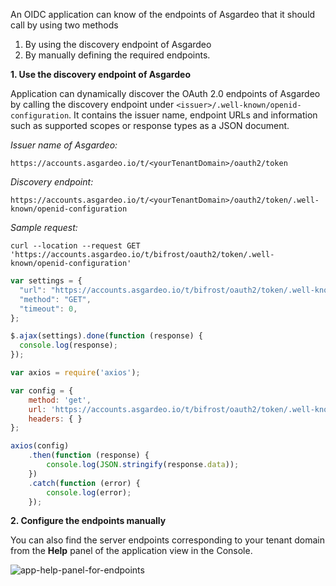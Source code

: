 An OIDC application can know of the endpoints of Asgardeo that it should call by using two methods
1. By using the discovery endpoint of Asgardeo
2. By manually defining the required endpoints.

**1. Use the discovery endpoint of Asgardeo**

Application can dynamically discover the OAuth 2.0 endpoints of Asgardeo by calling the discovery endpoint under `<issuer>/.well-known/openid-configuration`. It contains the issuer name, endpoint URLs and information such as supported scopes or response types as a JSON document.

_Issuer name of Asgardeo:_

`https://accounts.asgardeo.io/t/<yourTenantDomain>/oauth2/token`

_Discovery endpoint:_

`https://accounts.asgardeo.io/t/<yourTenantDomain>/oauth2/token/.well-known/openid-configuration`

_Sample request:_

<CodeGroup>

<CodeGroupItem title="cURL">

``` 
curl --location --request GET 'https://accounts.asgardeo.io/t/bifrost/oauth2/token/.well-known/openid-configuration'
```
</CodeGroupItem>

<CodeGroupItem title="JavaScript - jQuery" active>

```js
var settings = {
  "url": "https://accounts.asgardeo.io/t/bifrost/oauth2/token/.well-known/openid-configuration",
  "method": "GET",
  "timeout": 0,
};

$.ajax(settings).done(function (response) {
  console.log(response);
});
```
</CodeGroupItem>

<CodeGroupItem title="Nodejs - Axios" active>

```js
var axios = require('axios');

var config = {
    method: 'get',
    url: 'https://accounts.asgardeo.io/t/bifrost/oauth2/token/.well-known/openid-configuration',
    headers: { }
};

axios(config)
    .then(function (response) {
        console.log(JSON.stringify(response.data));
    })
    .catch(function (error) {
        console.log(error);
    });
```
</CodeGroupItem>

</CodeGroup>

**2. Configure the endpoints manually**

You can also find the server endpoints corresponding to your tenant domain from the **Help** panel of the application view in the Console.

<img :src="$withBase('/assets/img/guides/applications/app-endpoint-help.png')" alt="app-help-panel-for-endpoints">

